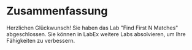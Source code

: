 # Zusammenfassung

Herzlichen Glückwunsch! Sie haben das Lab "Find First N Matches" abgeschlossen. Sie können in LabEx weitere Labs absolvieren, um Ihre Fähigkeiten zu verbessern.
